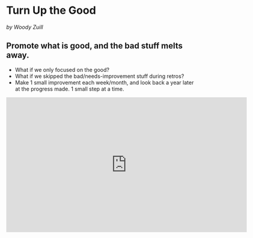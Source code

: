 # Turn Up the Good

*by Woody Zuill*

## Promote what is good, and the bad stuff melts away.

- What if we only focused on the good?
- What if we skipped the bad/needs-improvement stuff during retros?
- Make 1 small improvement each week/month, and look back a year later at the progress made. 1 small step at a time.

<iframe src="https://player.vimeo.com/video/302043886#t=6m46s" width="640" height="360" frameborder="0" allow="autoplay; fullscreen" allowfullscreen></iframe>

<!--stackedit_data:
eyJoaXN0b3J5IjpbLTY3NzY1OTMyMl19
-->